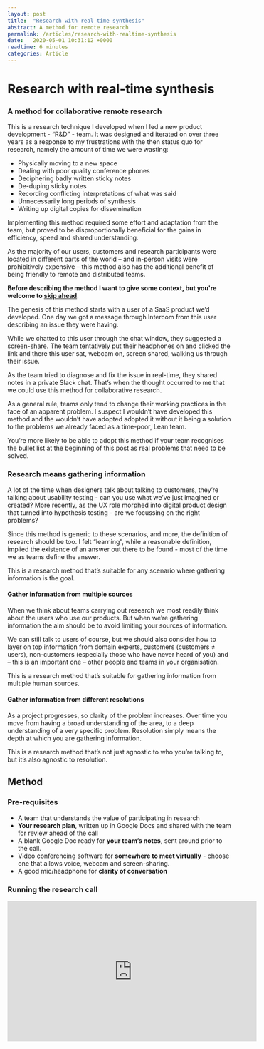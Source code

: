 ```yaml
---
layout: post
title:  "Research with real-time synthesis"
abstract: A method for remote research
permalink: /articles/research-with-realtime-synthesis
date:   2020-05-01 10:31:12 +0000
readtime: 6 minutes
categories: Article
---
```


# Research with real-time synthesis
###  A method for collaborative remote research

This is a research technique I developed when I led a new product development - “R&D” - team. It was designed and iterated on over three years as a response to my frustrations with the then status quo for research, namely the amount of time we were wasting:
+ Physically moving to a new space
+ Dealing with poor quality conference phones
+ Deciphering badly written sticky notes
+ De-duping sticky notes 
+ Recording conflicting interpretations of what was said
+ Unnecessarily long periods of synthesis 
+ Writing up digital copies for dissemination 

Implementing this method required some effort and adaptation from the team, but proved to be disproportionally beneficial for the gains in efficiency, speed and shared understanding.

As the majority of our users, customers and research participants were located in different parts of the world – and in-person visits were prohibitively expensive – this method also has the additional benefit of being friendly to remote and distributed teams.

**Before describing the method I want to give some context, but you're welcome to <a href="#video">skip ahead</a>**.

The genesis of this method starts with a user of a SaaS product we’d developed. One day we got a message through Intercom from this user describing an issue they were having. 

While we chatted to this user through the chat window, they suggested a screen-share. The team tentatively put their headphones on and clicked the link and there this user sat, webcam on, screen shared, walking us through their issue. 

As the team tried to diagnose and fix the issue in real-time, they shared notes in a private Slack chat. That’s when the thought occurred to me that we could use this method for collaborative research.

As a general rule, teams only tend to change their working practices in the face of an apparent problem. I suspect I wouldn’t have developed this method and the wouldn’t have adopted adopted it without it being a solution to the problems we already faced as a time-poor, Lean team. 

You’re more likely to be able to adopt this method if your team recognises the bullet list at the beginning of this post as real problems that need to be solved.

### Research means gathering information

A lot of the time when designers talk about talking to customers, they’re talking about usability testing - can you use what we’ve just imagined or created? More recently, as the UX role morphed into digital product design that turned into hypothesis testing - are we focussing on the right problems? 

Since this method is generic to these scenarios, and more, the definition of research should be too. I felt “learning”, while a reasonable definition, implied the existence of an answer out there to be found - most of the time we as teams define the answer. 

This is a research method that’s suitable for any scenario where gathering information is the goal.

#### Gather information from multiple sources

When we think about teams carrying out research we most readily think about the users who use our products. But when we’re gathering information the aim should be to avoid limiting your sources of information. 

We can still talk to users of course, but we should also consider how to layer on top information from domain experts, customers (customers ≠ users), non-customers (especially those who have never heard of you) and – this is an important one – other people and teams in your organisation.

This is a research method that’s suitable for gathering information from multiple human sources.

#### Gather information from different resolutions

As a project progresses, so clarity of the problem increases. Over time you move from having a broad understanding of the area, to a deep understanding of a very specific problem. Resolution simply means the depth at which you are gathering information.

This is a research method that’s not just agnostic to who you’re talking to, but it’s also agnostic to resolution.

## Method 

### Pre-requisites

- A team that understands the value of participating in research 
- **Your research plan**, written up in Google Docs and shared with the team for review ahead of the call
- A blank Google Doc ready for **your team’s notes**, sent around prior to the call.
- Video conferencing software for **somewhere to meet virtually** - choose one that allows voice, webcam and screen-sharing. 
- A good mic/headphone for **clarity of conversation**

<a name="video"></a>

### Running the research call

<iframe width="560" height="315" src="https://www.youtube.com/embed/PZEu9AFSGWk" frameborder="0" allow="accelerometer; autoplay; encrypted-media; gyroscope; picture-in-picture" allowfullscreen></iframe>